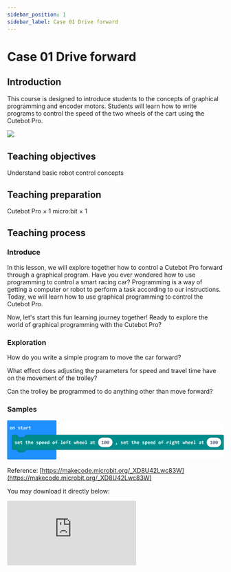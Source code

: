 ```yaml
---
sidebar_position: 1
sidebar_label: Case 01 Drive forward
---
```


# Case 01 Drive forward

## Introduction

This course is designed to introduce students to the concepts of graphical programming and encoder motors. Students will learn how to write programs to control the speed of the two wheels of the cart using the Cutebot Pro.

![](./images/cutebot-pro-case-01-01.png)

## Teaching objectives

Understand basic robot control concepts


## Teaching preparation

Cutebot Pro × 1
micro:bit × 1

## Teaching process

### Introduce

In this lesson, we will explore together how to control a Cutebot Pro forward through a graphical program. Have you ever wondered how to use programming to control a smart racing car? Programming is a way of getting a computer or robot to perform a task according to our instructions. Today, we will learn how to use graphical programming to control the Cutebot Pro.

Now, let's start this fun learning journey together! Ready to explore the world of graphical programming with the Cutebot Pro?

### Exploration

How do you write a simple program to move the car forward?

What effect does adjusting the parameters for speed and travel time have on the movement of the trolley?

Can the trolley be programmed to do anything other than move forward?

### Samples

![](./images/cutebot-pro-case-01-02.png)

Reference: [https://makecode.microbit.org/_XD8U42Lwc83W](https://makecode.microbit.org/_XD8U42Lwc83W)

You may download it directly below:

<div
    style={{
        position: 'relative',
        paddingBottom: '60%',
        overflow: 'hidden',
    }}
>
    <iframe
        src="https://makecode.microbit.org/_XD8U42Lwc83W"
        frameborder="0"
        sandbox="allow-popups allow-forms allow-scripts allow-same-origin"
        style={{
            position: 'absolute',
            width: '100%',
            height: '100%',
        }}
    />
</div>


### Teamwork and demonstration

Students break into small groups and work together to build and program the carts.

Students are encouraged to collaborate, communicate and share their experiences with each other.

Each group will have the opportunity to show and demonstrate the smart car they have made to the other groups.

### Conclusion and reflection

Review the content of the lesson and remind students what knowledge and skills they have acquired.

Lead students to discuss the problems and difficulties they encountered during the production process and how they solved them.

Lead students to think about areas of optimisation and improvement for the trolley, such as what other interesting examples can be made using Cutebot Pro.
